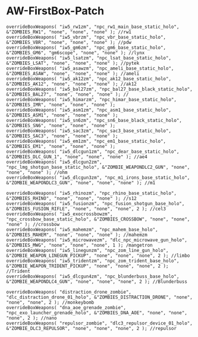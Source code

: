 # AW-FirstBox-Patch
    overrideBoxWeapons( "iw5_rw1zm", "npc_rw1_main_base_static_holo", &"ZOMBIES_RW1", "none", "none", "none" ); //rw1
    overrideBoxWeapons( "iw5_vbrzm", "npc_vbr_base_static_holo", &"ZOMBIES_VBR", "none", "none", "none" ); //pdw
    overrideBoxWeapons( "iw5_gm6zm", "npc_gm6_base_static_holo", &"ZOMBIES_GM6", "gm6scope", "none", "none" ); //lynx
    overrideBoxWeapons( "iw5_lsatzm", "npc_lsat_base_static_holo", &"ZOMBIES_LSAT", "none", "none", "none" ); //pytek
    overrideBoxWeapons( "iw5_asawzm", "npc_ameli_base_static_holo", &"ZOMBIES_ASAW", "none", "none", "none" ); //ameli
    overrideBoxWeapons( "iw5_ak12zm", "npc_ak12_base_static_holo", &"ZOMBIES_AK12", "none", "none", "none" ); //ak12
    overrideBoxWeapons( "iw5_bal27zm", "npc_bal27_base_black_static_holo", &"ZOMBIES_BAL27", "none", "none", "none" ); //
    overrideBoxWeapons( "iw5_himarzm", "npc_himar_base_static_holo", &"ZOMBIES_IMR", "none", "none", "none" );
    overrideBoxWeapons( "iw5_asm1zm", "npc_asm1_base_static_holo", &"ZOMBIES_ASM1", "none", "none", "none" );
    overrideBoxWeapons( "iw5_sn6zm", "npc_sn6_base_black_static_holo", &"ZOMBIES_SN6", "none", "none", "none" );
    overrideBoxWeapons( "iw5_sac3zm", "npc_sac3_base_static_holo", &"ZOMBIES_SAC3", "none", "none", "none" );
    overrideBoxWeapons( "iw5_em1zm", "npc_em1_base_static_holo", &"ZOMBIES_EM1", "none", "none", "none" );
    overrideBoxWeapons( "iw5_dlcgun1zm", "npc_dear_base_static_holo", &"ZOMBIES_DLC_GUN_1", "none", "none", "none" ); //ae4
    overrideBoxWeapons( "iw5_dlcgun2zm", "npc_lmg_shotgun_base_static_holo", &"ZOMBIE_WEAPONDLC2_GUN", "none", "none", "none" ); //ohm
    overrideBoxWeapons( "iw5_dlcgun3zm", "npc_m1_irons_base_static_holo", &"ZOMBIE_WEAPONDLC3_GUN", "none", "none", "none" ); //m1

    overrideBoxWeapons( "iw5_rhinozm", "npc_rhino_base_static_holo", &"ZOMBIES_RHINO", "none", "none", "none" ); //s12
    overrideBoxWeapons( "iw5_fusionzm", "npc_fusion_shotgun_base_holo", &"ZOMBIES_FUSION_RIFLE", "none", "none", "none", 2 ); //cel3
    overrideBoxWeapons( "iw5_exocrossbowzm", "npc_crossbow_base_static_holo", &"ZOMBIES_CROSSBOW", "none", "none", "none" ); //crossbow
    overrideBoxWeapons( "iw5_mahemzm", "npc_mahem_base_holo", &"ZOMBIES_MAHEM", "none", "none", "none" ); //mahemzm
    overrideBoxWeapons( "iw5_microwavezm", "dlc_npc_microwave_gun_holo", &"ZOMBIES_MWG", "none", "none", "none", 1 ); /mangetron
    overrideBoxWeapons( "iw5_linegunzm", "npc_zom_line_gun_holo", &"ZOMBIE_WEAPON_LINEGUN_PICKUP", "none", "none", "none", 2 ); //limbo
    overrideBoxWeapons( "iw5_tridentzm", "npc_zom_trident_base_holo", &"ZOMBIE_WEAPON_TRIDENT_PICKUP", "none", "none", "none", 2 ); //Trident
    overrideBoxWeapons( "iw5_dlcgun4zm", "npc_blunderbuss_base_holo", &"ZOMBIE_WEAPONDLC4_GUN", "none", "none", "none", 2 ); //Blunderbuss

    overrideBoxWeapons( "distraction_drone_zombie", "dlc_distraction_drone_01_holo", &"ZOMBIES_DISTRACTION_DRONE", "none", "none", "none", 2 ); //monkeybomb
    overrideBoxWeapons( "dna_aoe_grenade_zombie", "npc_exo_launcher_grenade_holo", &"ZOMBIES_DNA_AOE", "none", "none", "none", 2 ); //nano
    overrideBoxWeapons( "repulsor_zombie", "dlc3_repulsor_device_01_holo", &"ZOMBIE_DLC3_REPULSOR", "none", "none", "none", 2 ); //repulsor
